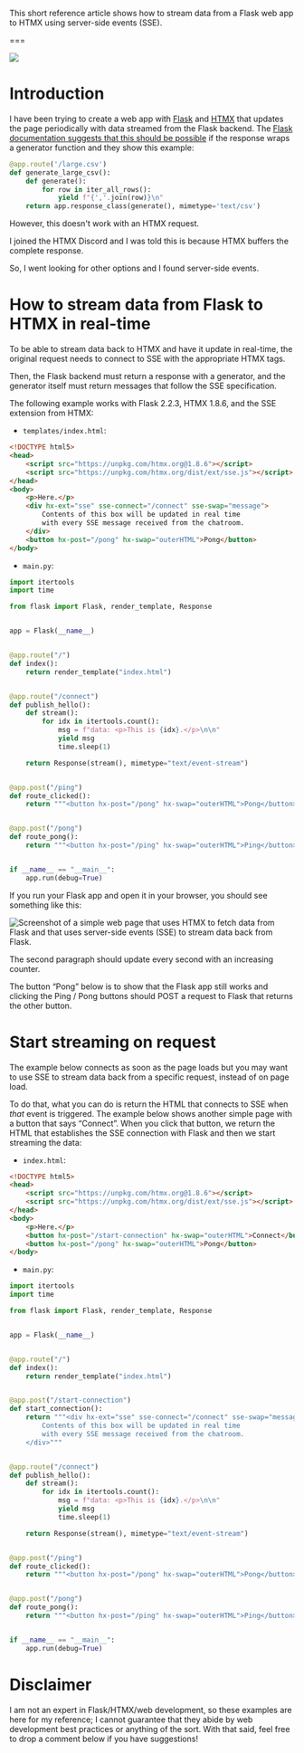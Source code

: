 This short reference article shows how to stream data from a Flask web app to HTMX using server-side events (SSE).

===

![](thumbnail.png)

# Introduction

I have been trying to create a web app with [Flask] and [HTMX] that updates the page periodically with data streamed from the Flask backend.
The [Flask documentation suggests that this should be possible][flask-streaming] if the response wraps a generator function and they show this example:

```py
@app.route('/large.csv')
def generate_large_csv():
    def generate():
        for row in iter_all_rows():
            yield f"{','.join(row)}\n"
    return app.response_class(generate(), mimetype='text/csv')
```

However, this doesn't work with an HTMX request.

I joined the HTMX Discord and I was told this is because HTMX buffers the complete response.

So, I went looking for other options and I found server-side events.


# How to stream data from Flask to HTMX in real-time

To be able to stream data back to HTMX and have it update in real-time, the original request needs to connect to SSE with the appropriate HTMX tags.

Then, the Flask backend must return a response with a generator, and the generator itself must return messages that follow the SSE specification.

The following example works with Flask 2.2.3, HTMX 1.8.6, and the SSE extension from HTMX:

 - `templates/index.html`:

```html
<!DOCTYPE html5>
<head>
    <script src="https://unpkg.com/htmx.org@1.8.6"></script>
    <script src="https://unpkg.com/htmx.org/dist/ext/sse.js"></script>
</head>
<body>
    <p>Here.</p>
    <div hx-ext="sse" sse-connect="/connect" sse-swap="message">
        Contents of this box will be updated in real time
        with every SSE message received from the chatroom.
    </div>
    <button hx-post="/pong" hx-swap="outerHTML">Pong</button>
</body>
```

 - `main.py`:

```py
import itertools
import time

from flask import Flask, render_template, Response


app = Flask(__name__)


@app.route("/")
def index():
    return render_template("index.html")


@app.route("/connect")
def publish_hello():
    def stream():
        for idx in itertools.count():
            msg = f"data: <p>This is {idx}.</p>\n\n"
            yield msg
            time.sleep(1)

    return Response(stream(), mimetype="text/event-stream")


@app.post("/ping")
def route_clicked():
    return """<button hx-post="/pong" hx-swap="outerHTML">Pong</button>"""


@app.post("/pong")
def route_pong():
    return """<button hx-post="/ping" hx-swap="outerHTML">Ping</button>"""


if __name__ == "__main__":
    app.run(debug=True)
```

If you run your Flask app and open it in your browser, you should see something like this:

![Screenshot of a simple web page that uses HTMX to fetch data from Flask and that uses server-side events (SSE) to stream data back from Flask.](_demo_screenshot.webp "HTMX web page that updates with real-time data from Flask.")

The second paragraph should update every second with an increasing counter.

The button “Pong” below is to show that the Flask app still works and clicking the Ping / Pong buttons should POST a request to Flask that returns the other button.


# Start streaming on request

The example below connects as soon as the page loads but you may want to use SSE to stream data back from a specific request, instead of on page load.

To do that, what you can do is return the HTML that connects to SSE when _that_ event is triggered.
The example below shows another simple page with a button that says “Connect”.
When you click that button, we return the HTML that establishes the SSE connection with Flask and then we start streaming the data:

 - `index.html`:

```html
<!DOCTYPE html5>
<head>
    <script src="https://unpkg.com/htmx.org@1.8.6"></script>
    <script src="https://unpkg.com/htmx.org/dist/ext/sse.js"></script>
</head>
<body>
    <p>Here.</p>
    <button hx-post="/start-connection" hx-swap="outerHTML">Connect</button>
    <button hx-post="/pong" hx-swap="outerHTML">Pong</button>
</body>
```

 - `main.py`:

```py
import itertools
import time

from flask import Flask, render_template, Response


app = Flask(__name__)


@app.route("/")
def index():
    return render_template("index.html")


@app.post("/start-connection")
def start_connection():
    return """<div hx-ext="sse" sse-connect="/connect" sse-swap="message">
        Contents of this box will be updated in real time
        with every SSE message received from the chatroom.
    </div>"""


@app.route("/connect")
def publish_hello():
    def stream():
        for idx in itertools.count():
            msg = f"data: <p>This is {idx}.</p>\n\n"
            yield msg
            time.sleep(1)

    return Response(stream(), mimetype="text/event-stream")


@app.post("/ping")
def route_clicked():
    return """<button hx-post="/pong" hx-swap="outerHTML">Pong</button>"""


@app.post("/pong")
def route_pong():
    return """<button hx-post="/ping" hx-swap="outerHTML">Ping</button>"""


if __name__ == "__main__":
    app.run(debug=True)
```


# Disclaimer

I am not an expert in Flask/HTMX/web development, so these examples are here for my reference;
I cannot guarantee that they abide by web development best practices or anything of the sort.
With that said, feel free to drop a comment below if you have suggestions!


[flask]: https://flask.palletsprojects.com/en/2.2.x/
[htmx]: https://htmx.org
[flask-streaming]: https://flask.palletsprojects.com/en/2.1.x/patterns/streaming/#basic-usage
